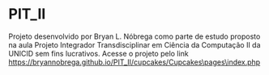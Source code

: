 # PIT_II
Projeto desenvolvido por Bryan L. Nóbrega como parte de estudo proposto na aula Projeto Integrador Transdisciplinar em Ciência da Computação II da UNICID sem fins lucrativos.
Acesse o projeto pelo link https://bryannobrega.github.io/PIT_II/cupcakes/Cupcakes\pages\index.php
